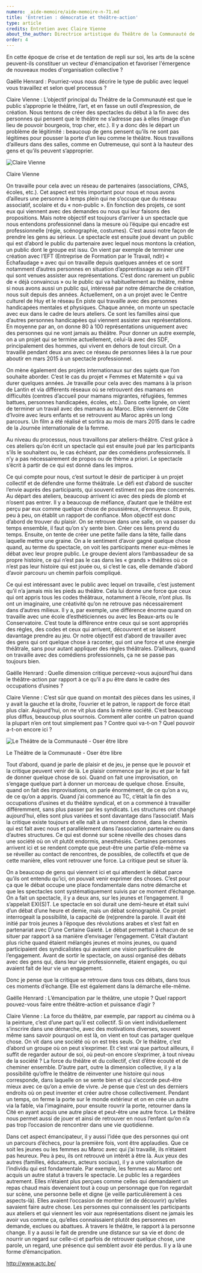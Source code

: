 ```yaml
---
numero: _aide-memoire/aide-memoire-n-71.md
title: 'Entretien : démocratie et théâtre-action'
type: article
credits: Entretien avec Claire Vienne
about_the_author: Directrice artistique du Théâtre de la Communauté de Seraing
order: 4
---
```

En cette époque de crise et de tentation de repli sur soi, les arts de la scène peuvent-ils constituer un vecteur d'émancipation et favoriser l'émergence de nouveaux modes d'organisation collective ?

Gaëlle Henrard : Pourriez-vous nous décrire le type de public avec lequel vous travaillez et selon quel processus ?

Claire Vienne : L’objectif principal du Théâtre de la Communauté est que le public s’approprie le théâtre, l’art, et en fasse un outil d’expression, de création. Nous tentons de créer des spectacles du début à la fin avec des personnes qui pensent que le théâtre ne s’adresse pas à elles (image d’un lieu de pouvoir bourgeois, trop cher, etc.). Il y a donc dès le départ un problème de légitimité : beaucoup de gens pensent qu’ils ne sont pas légitimes pour pousser la porte d’un lieu comme le théâtre. Nous travaillons d’ailleurs dans des salles, comme en Outremeuse, qui sont à la hauteur des gens et qu’ils peuvent s’approprier.

![](/assets/uploads/am71_p.4_entretien.jpg "Claire Vienne")

<span class="img-copyright">Claire Vienne</span>

On travaille pour cela avec un réseau de partenaires (associations, CPAS, écoles, etc.). Cet aspect est très important pour nous et nous avons d’ailleurs une personne à temps plein qui ne s’occupe que du réseau associatif, scolaire et du « non-public ». En fonction des projets, ce sont eux qui viennent avec des demandes ou nous qui leur faisons des propositions. Mais notre objectif est toujours d’arriver à un spectacle que nous entendons professionnel dans la mesure où l’équipe qui encadre est professionnelle (régie, scénographie, costumes). C’est aussi notre façon de prendre les gens au sérieux. Le spectacle est ensuite joué devant un public qui est d’abord le public du partenaire avec lequel nous montons la création, un public dont le groupe est issu. On vient par exemple de terminer une création avec l’EFT (Entreprise de Formation par le Travail, ndlr) « Échafaudage » avec qui on travaille depuis quelques années et ce sont notamment d’autres personnes en situation d’apprentissage au sein d’EFT qui sont venues assister aux représentations. C’est donc rarement un public de « déjà convaincus » ou le public qui va habituellement au théâtre, même si nous avons aussi un public qui, intéressé par notre démarche de création, nous suit depuis des années. Actuellement, on a un projet avec le Centre culturel de Huy et le réseau En piste qui travaille avec des personnes handicapées mentales et physiques. Chaque année, on monte un spectacle avec eux dans le cadre de leurs ateliers. Ce sont les familles ainsi que d’autres personnes handicapées qui viennent assister aux représentations. En moyenne par an, on donne 80 à 100 représentations uniquement avec des personnes qui ne vont jamais au théâtre. Pour donner un autre exemple, on a un projet qui se termine actuellement, celui-là avec des SDF, principalement des hommes, qui vivent en dehors de tout circuit. On a travaillé pendant deux ans avec ce réseau de personnes liées à la rue pour aboutir en mars 2015 à un spectacle professionnel.

On mène également des projets internationaux sur des sujets que l’on souhaite aborder. C’est le cas du projet « Femmes et Maternité » qui va durer quelques années. Je travaille pour cela avec des mamans à la prison de Lantin et via différents réseaux où se retrouvent des mamans en difficultés (centres d’accueil pour mamans migrantes, réfugiées, femmes battues, personnes handicapées, écoles, etc.). Dans cette lignée, on vient de terminer un travail avec des mamans au Maroc. Elles viennent de Côte d’Ivoire avec leurs enfants et se retrouvent au Maroc après un long parcours. Un film a été réalisé et sortira au mois de mars 2015 dans le cadre de la Journée internationale de la femme.

Au niveau du processus, nous travaillons par ateliers-théâtre. C’est grâce à ces ateliers qu’on écrit un spectacle qui est ensuite joué par les participants s’ils le souhaitent ou, le cas échéant, par des comédiens professionnels. Il n’y a pas nécessairement de propos ou de thème a priori. Le spectacle s’écrit à partir de ce qui est donné dans les impros.

Ce qui compte pour nous, c’est surtout le désir de participer à un projet collectif et de défendre une forme théâtrale. Le défi est d’abord de susciter l’envie auprès des participants, qui souvent estiment ne pas être concernés. Au départ des ateliers, beaucoup arrivent ici avec des pieds de plomb et n’osent pas entrer. Il y a beaucoup de méfiance, d’autant que le théâtre est perçu par eux comme quelque chose de poussiéreux, d’ennuyeux. Et puis, peu à peu, on établit un rapport de confiance. Mon objectif est donc d’abord de trouver du plaisir. On se retrouve dans une salle, on va passer du temps ensemble, il faut qu’on s’y sente bien. Créer ces liens prend du temps. Ensuite, on tente de créer une petite faille dans la tête, faille dans laquelle mettre une graine. On a le sentiment d’avoir gagné quelque chose quand, au terme du spectacle, on voit les participants mener eux-mêmes le débat avec leur propre public. Le groupe devient alors l’ambassadeur de sa propre histoire, ce qui n’est pas le cas dans les « grands » théâtres où ce n’est pas leur histoire qui est jouée ou, si c’est le cas, elle demande d’abord d’avoir parcouru un chemin parfois compliqué.

Ce qui est intéressant avec le public avec lequel on travaille, c’est justement qu’il n’a jamais mis les pieds au théâtre. Cela lui donne une force que ceux qui ont appris tous les codes théâtraux, notamment à l’école, n’ont plus. Ils ont un imaginaire, une créativité qu’on ne retrouve pas nécessairement dans d’autres milieux. Il y a, par exemple, une différence énorme quand on travaille avec une école d’esthéticiennes ou avec les Beaux-arts ou le Conservatoire. C’est toute la différence entre ceux qui se sont appropriés des règles, des codes et ceux qui arrivent, découvrent et se laissent davantage prendre au jeu. Or notre objectif est d’abord de travailler avec des gens qui ont quelque chose à raconter, qui ont une force et une énergie théâtrale, sans pour autant appliquer des règles théâtrales. D’ailleurs, quand on travaille avec des comédiens professionnels, ça ne se passe pas toujours bien.

Gaëlle Henrard : Quelle dimension critique percevez-vous aujourd’hui dans le théâtre-action par rapport à ce qu’il a pu être dans le cadre des occupations d’usines ?

Claire Vienne : C’est sûr que quand on montait des pièces dans les usines, il y avait la gauche et la droite, l’ouvrier et le patron, le rapport de force était plus clair. Aujourd’hui, on ne vit plus dans la même société. C’est beaucoup plus diffus, beaucoup plus sournois. Comment aller contre un patron quand la plupart n’en ont tout simplement pas ? Contre quoi va-t-on ? Quel pouvoir a-t-on encore ici ?

![](/assets/uploads/am71_p.4_entretien_cover.jpg "Le Théâtre de la Communauté - Oser être libre")

<span class="img-copyright">Le Théâtre de la Communauté - Oser être libre</span>

Tout d’abord, quand je parle de plaisir et de jeu, je pense que le pouvoir et la critique peuvent venir de là. Le plaisir commence par le jeu et par le fait de donner quelque chose de soi. Quand on fait une improvisation, on s’engage quelque part à donner un morceau de quelque chose. Ensuite, quand on fait des improvisations, on parle énormément, de ce qu’on a vu, de ce qu’on a appris. Quand j’ai commencé au TC, c’était la fin des occupations d’usines et du théâtre syndical, et on a commencé à travailler différemment, sans plus passer par les syndicats. Les structures ont changé aujourd’hui, elles sont plus variées et sont davantage dans l’associatif. Mais la critique existe toujours et elle naît à un moment donné, dans le chemin qui est fait avec nous et parallèlement dans l’association partenaire ou dans d’autres structures. Ce qui est donné sur scène réveille des choses dans une société où on vit plutôt endormis, anesthésiés. Certaines personnes arrivent ici et se rendent compte que peut-être une partie d’elle-même va se réveiller au contact de rencontres, de possibles, de collectifs et que de cette manière, elles vont retrouver une force. La critique peut se situer là.

On a beaucoup de gens qui viennent ici et qui attendent le débat parce qu’ils ont entendu qu’ici, on pouvait venir exprimer des choses. C’est pour ça que le débat occupe une place fondamentale dans notre démarche et que les spectacles sont systématiquement suivis par ce moment d’échange. On a fait un spectacle, il y a deux ans, sur les jeunes et l’engagement. Il s’appelait EXI(S)T. Le spectacle en soi durait une demi-heure et était suivi d’un débat d’une heure et demie, mais un débat scénographié. Ce projet interrogeait la possibilité, la capacité de (re)prendre la parole. Il avait été initié par trois jeunes à l’époque des révolutions arabes et s’est fait en partenariat avec D’une Certaine Gaieté. Le débat permettait à chacun de se situer par rapport à sa manière d’envisager l’engagement. C’était d’autant plus riche quand étaient mélangés jeunes et moins jeunes, ou quand participaient des syndicalistes qui avaient une vision particulière de l’engagement. Avant de sortir le spectacle, on aussi organisé des débats avec des gens qui, dans leur vie professionnelle, étaient engagés, ou qui avaient fait de leur vie un engagement.

Donc je pense que la critique se retrouve dans tous ces débats, dans tous ces moments d’échange. Elle est également dans la démarche elle-même.

Gaëlle Henrard : L’émancipation par le théâtre, une utopie ? Quel rapport pouvez-vous faire entre théâtre-action et puissance d’agir ?

Claire Vienne : La force du théâtre, par exemple, par rapport au cinéma ou à la peinture, c’est d’une part qu’il est collectif. Si on vient individuellement s’inscrire dans une démarche, avec des motivations diverses, souvent même sans savoir pourquoi on est là, on vient en tout cas partager quelque chose. On vit dans une société où on est très seuls. Or le théâtre, c’est d’abord un groupe où on peut s’exprimer. Et c’est vrai que partout ailleurs, il suffit de regarder autour de soi, où peut-on encore s’exprimer, à tout niveau de la société ? La force du théâtre et du collectif, c’est d’être écouté et de cheminer ensemble. D’autre part, outre la dimension collective, il y a la possibilité qu’offre le théâtre de réinventer une histoire qui nous corresponde, dans laquelle on se sente bien et qui s’accorde peut-être mieux avec ce qu’on a envie de vivre. Je pense que c’est un des derniers endroits où on peut inventer et créer autre chose collectivement. Pendant un temps, on ferme la porte sur le monde extérieur et on en crée un autre via la fable, via l’imaginaire, pour ensuite rouvrir la porte, retourner dans la Cité en ayant acquis une autre place et peut-être une autre force. Le théâtre nous permet aussi de jouer et ainsi de retrouver en nous l’enfant qu’on n’a pas trop l’occasion de rencontrer dans une vie quotidienne.

Dans cet aspect émancipateur, il y aussi l’idée que des personnes qui ont un parcours d’échecs, pour la première fois, vont être applaudies. Que ce soit les jeunes ou les femmes au Maroc avec qui j’ai travaillé, ils n’étaient pas heureux. Peu à peu, ils ont retrouvé un intérêt à être là. Aux yeux des autres (familles, éducateurs, acteurs sociaux), il y a une valorisation de l’individu qui est fondamentale. Par exemple, les femmes au Maroc ont acquis un autre statut à travers le spectacle. Le public les a regardées autrement. Elles n’étaient plus perçues comme celles qui demandaient un repas chaud mais devenaient tout à coup un personnage que l’on regardait sur scène, une personne belle et digne (je veille particulièrement à ces aspects-là). Elles avaient l’occasion de montrer (et de découvrir) qu’elles savaient faire autre chose. Les personnes qui connaissent les participants aux ateliers et qui viennent les voir aux représentations disent ne jamais les avoir vus comme ça, qu’elles connaissaient plutôt des personnes en demande, exclues ou abattues. À travers le théâtre, le rapport à la personne change. Il y a aussi le fait de prendre une distance sur sa vie et donc de nourrir un regard sur celle-ci et parfois de retrouver quelque chose, une parole, un regard, une présence qui semblent avoir été perdus. Il y a là une forme d’émancipation.

<http://www.actc.be/>
